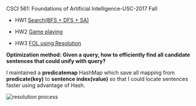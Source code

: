 CSCI 561: Foundations of Artificial Intelligence-USC-2017 Fall

* HW1 [Search(BFS + DFS + SA)](https://github.com/ddwwjj/CSCI561-Artificial-Intelligence/blob/master/homework1.cpp)

* HW2 [Game playing](https://github.com/ddwwjj/CSCI561-Artificial-Intelligence/blob/master/homework2.cpp)

* HW3 [FOL using Resolution](https://github.com/ddwwjj/CSCI561-Artificial-Intelligence/blob/master/homework3.java)

**Optimization method: Given a query, how to efficiently find all candidate sentences that could unify with query?**

I maintained a **predicatemap** HashMap which save all mapping from **predicate(key)** to **sentence index(value)** so that I could locate sentences faster using advantage of Hash.

![resolution process](https://github.com/ddwwjj/CSCI561-Artificial-Intelligence/blob/master/Resolution_Process.PNG)
